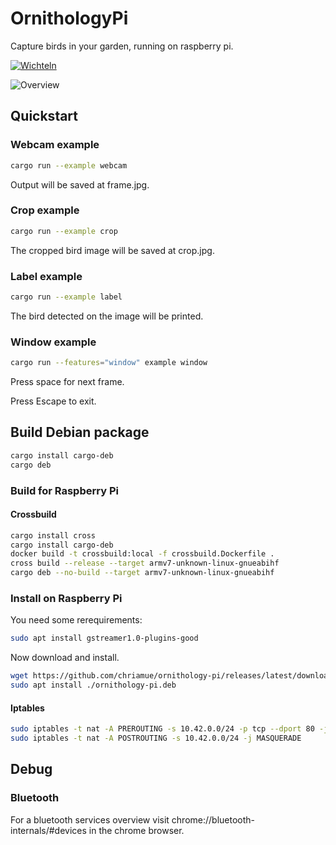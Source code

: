 # OrnithologyPi

Capture birds in your garden, running on raspberry pi.

[![Wichteln](https://img.youtube.com/vi/OJHczE3-kko/0.jpg)](https://www.youtube.com/watch?v=OJHczE3-kko)

![Overview](https://www.plantuml.com/plantuml/proxy?cache=no&src=https://raw.githubusercontent.com/chriamue/ornithology-pi/main/docs/overview.puml)

## Quickstart

### Webcam example

```sh
cargo run --example webcam
```

Output will be saved at frame.jpg.

### Crop example

```sh
cargo run --example crop
```

The cropped bird image will be saved at crop.jpg.

### Label example

```sh
cargo run --example label
```

The bird detected on the image will be printed.

### Window example

```sh
cargo run --features="window" example window
```

Press space for next frame.

Press Escape to exit.

## Build Debian package

```sh
cargo install cargo-deb
cargo deb
```

### Build for Raspberry Pi

#### Crossbuild

```sh
cargo install cross
cargo install cargo-deb
docker build -t crossbuild:local -f crossbuild.Dockerfile .
cross build --release --target armv7-unknown-linux-gnueabihf
cargo deb --no-build --target armv7-unknown-linux-gnueabihf
```

### Install on Raspberry Pi

You need some rerequirements:

```sh
sudo apt install gstreamer1.0-plugins-good
```

Now download and install.

```sh
wget https://github.com/chriamue/ornithology-pi/releases/latest/download/ornithology-pi.deb
sudo apt install ./ornithology-pi.deb
```

#### Iptables

```sh
sudo iptables -t nat -A PREROUTING -s 10.42.0.0/24 -p tcp --dport 80 -j DNAT --to-destination 127.0.0.1:8000
sudo iptables -t nat -A POSTROUTING -s 10.42.0.0/24 -j MASQUERADE
```

## Debug

### Bluetooth

For a bluetooth services overview visit chrome://bluetooth-internals/#devices in the chrome browser.
